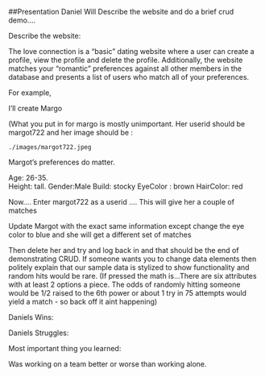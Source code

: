 ##Presentation
Daniel Will Describe the website and do a brief crud demo….

Describe the website:

The love connection is a “basic” dating website where a user can create a profile, view the profile and delete the profile.  Additionally, the website matches your “romantic” preferences against all other members in the database and presents a list of users who match all of your preferences.   

For example,

I’ll create Margo

(What you put in for margo is mostly unimportant.  Her userid should be margot722 and her image should be :

    ./images/margot722.jpeg   

Margot’s preferences do matter.  

Age: 26-35.  
Height: tall.
Gender:Male
Build: stocky
EyeColor : brown
HairColor:  red

Now…. Enter     margot722 as a userid …. This will give her a couple of matches

Update Margot with the exact same information except change the eye color to blue and she will get a different set of matches

Then delete her and try and log back in and that should be the end of demonstrating CRUD.  If someone wants you to change data elements then politely explain that our sample data is stylized to show functionality and random hits would be rare.  (If pressed the math is…There are six attributes with at least 2 options a piece.  The odds of randomly hitting someone would be 1/2 raised to the 6th power or about 1 try in 75 attempts would yield a match - so back off it aint happening)

Daniels Wins:

Daniels Struggles:

Most important thing you learned:

Was working on a team better or worse than working alone.
